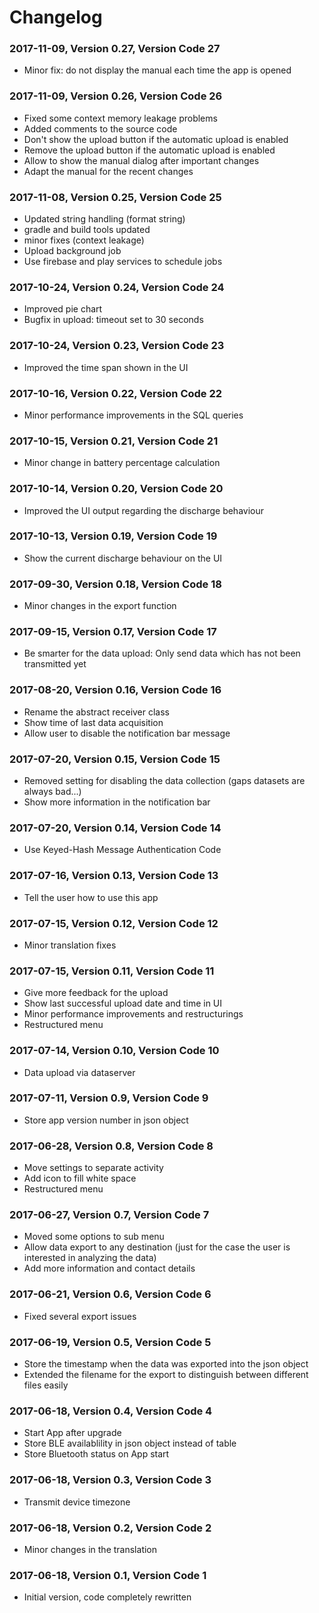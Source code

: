 Changelog
=========

### 2017-11-09, Version 0.27, Version Code 27

- Minor fix: do not display the manual each time the app is opened

### 2017-11-09, Version 0.26, Version Code 26

- Fixed some context memory leakage problems
- Added comments to the source code
- Don't show the upload button if the automatic upload is enabled
- Remove the upload button if the automatic upload is enabled
- Allow to show the manual dialog after important changes
- Adapt the manual for the recent changes

### 2017-11-08, Version 0.25, Version Code 25

- Updated string handling (format string)
- gradle and build tools updated
- minor fixes (context leakage)
- Upload background job
- Use firebase and play services to schedule jobs

### 2017-10-24, Version 0.24, Version Code 24

- Improved pie chart
- Bugfix in upload: timeout set to 30 seconds

### 2017-10-24, Version 0.23, Version Code 23

- Improved the time span shown in the UI

### 2017-10-16, Version 0.22, Version Code 22

- Minor performance improvements in the SQL queries

### 2017-10-15, Version 0.21, Version Code 21

- Minor change in battery percentage calculation

### 2017-10-14, Version 0.20, Version Code 20

- Improved the UI output regarding the discharge behaviour

### 2017-10-13, Version 0.19, Version Code 19

- Show the current discharge behaviour on the UI

### 2017-09-30, Version 0.18, Version Code 18

- Minor changes in the export function

### 2017-09-15, Version 0.17, Version Code 17

- Be smarter for the data upload: Only send data which has not been transmitted
  yet

### 2017-08-20, Version 0.16, Version Code 16

- Rename the abstract receiver class
- Show time of last data acquisition
- Allow user to disable the notification bar message

### 2017-07-20, Version 0.15, Version Code 15

- Removed setting for disabling the data collection (gaps datasets are always bad...)
- Show more information in the notification bar

### 2017-07-20, Version 0.14, Version Code 14

- Use Keyed-Hash Message Authentication Code

### 2017-07-16, Version 0.13, Version Code 13

- Tell the user how to use this app

### 2017-07-15, Version 0.12, Version Code 12

- Minor translation fixes

### 2017-07-15, Version 0.11, Version Code 11

- Give more feedback for the upload
- Show last successful upload date and time in UI
- Minor performance improvements and restructurings
- Restructured menu

### 2017-07-14, Version 0.10, Version Code 10

- Data upload via dataserver

### 2017-07-11, Version 0.9, Version Code 9

- Store app version number in json object

### 2017-06-28, Version 0.8, Version Code 8

- Move settings to separate activity
- Add icon to fill white space
- Restructured menu

### 2017-06-27, Version 0.7, Version Code 7

- Moved some options to sub menu
- Allow data export to any destination (just for the case the user is
  interested in analyzing the data)
- Add more information and contact details

### 2017-06-21, Version 0.6, Version Code 6

- Fixed several export issues

### 2017-06-19, Version 0.5, Version Code 5

- Store the timestamp when the data was exported into the json object
- Extended the filename for the export to distinguish between different files easily

### 2017-06-18, Version 0.4, Version Code 4

- Start App after upgrade
- Store BLE availablility in json object instead of table
- Store Bluetooth status on App start

### 2017-06-18, Version 0.3, Version Code 3

- Transmit device timezone

### 2017-06-18, Version 0.2, Version Code 2

- Minor changes in the translation

### 2017-06-18, Version 0.1, Version Code 1

- Initial version, code completely rewritten
